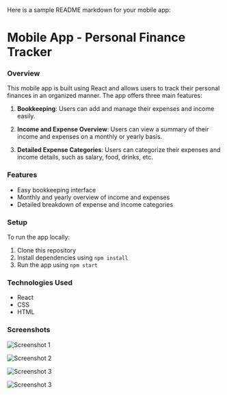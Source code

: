 Here is a sample README markdown for your mobile app:

# Mobile App - Personal Finance Tracker

### Overview
This mobile app is built using React and allows users to track their personal finances in an organized manner. The app offers three main features:

1. **Bookkeeping**: Users can add and manage their expenses and income easily.
   
2. **Income and Expense Overview**: Users can view a summary of their income and expenses on a monthly or yearly basis.
   
3. **Detailed Expense Categories**: Users can categorize their expenses and income details, such as salary, food, drinks, etc.

### Features
- Easy bookkeeping interface
- Monthly and yearly overview of income and expenses
- Detailed breakdown of expense and income categories

### Setup
To run the app locally:
1. Clone this repository
2. Install dependencies using `npm install`
3. Run the app using `npm start`

### Technologies Used
- React
- CSS
- HTML

### Screenshots
![Screenshot 1](screen_shots/Bookkeeping01.png)

![Screenshot 2](screen_shots/Bookkeeping01.png)

![Screenshot 3](screen_shots/Monthly.png)

![Screenshot 3](screen_shots/Annual.png)

